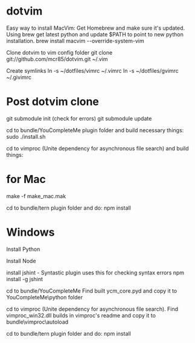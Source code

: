 dotvim
======

Easy way to install MacVim:
Get Homebrew and make sure it's updated.
Using brew get latest python and update $PATH to point to new python installation.
brew install macvim --override-system-vim


Clone dotvim to vim config folder
	git clone git://github.com/mcr85/dotvim.git ~/.vim

Create symlinks
	ln -s ~/dotfiles/vimrc ~/.vimrc
	ln -s ~/dotfiles/gvimrc ~/.givimrc



Post dotvim clone
=================

git submodule init (check for errors)
git submodule update

cd to bundle/YouCompleteMe plugin folder and build necessary things:
  sudo ./install.sh

cd to vimproc (Unite dependency for asynchronous file search) and build things:
  # for Mac
  make -f make_mac.mak

cd to bundle/tern plugin folder and do: 
  npm install


Windows
=======
Install Python

Install Node

install jshint - Syntastic plugin uses this for checking syntax errors
  npm install -g jshint

cd to bundle/YouCompleteMe 
Find built ycm_core.pyd and copy it to YouCompleteMe\python folder

cd to vimproc (Unite dependency for asynchronous file search). 
Find vimproc_win32.dll builds in vimproc's readme and copy it to bundle\vimproc\autoload

cd to bundle/tern plugin folder and do: 
  npm install
